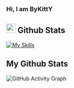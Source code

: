 <h3 width="100%"> Hi, I am ByKittY </h3>

<h2 width="100%"><img width="25" src="" /> Github Stats </h2>

[![My Skills](https://skillicons.dev/icons?i=js,html,css,wasm,php,nodejs,blender,discord)](https://skillicons.dev)
<h2 width="100%"> My Github Stats </h2>

![GitHub Activity Graph](https://github-readme-activity-graph.vercel.app/graph?username=ByK1ttY&hide_border=true&bg_color=0d1117&color=ff6b81&line=ff4757&&point=59c9e8)
